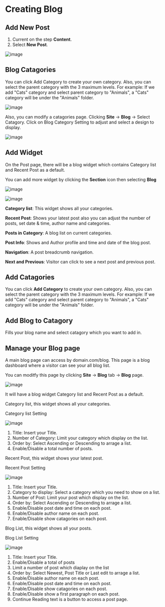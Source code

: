 # Creating Blog

## Add New Post

1. Current on the step **Content**.
1. Select **New Post**.

![image](images/blog01.png)

## Blog Catagories

You can click Add Category to create your own category. Also, you can select the parent category with the 3 maximum levels. For example: If we add "Cats" category and select parent category to "Animals", a "Cats" category will be under the "Animals" folder.

![image](images/blog02.png)

Also, you can modify a catagories page. Clicking **Site** -> **Blog** -> Select Catagory. 
Click on Blog Category Setting to adjust and select a design to display.

![image](images/blog02-1.png)

## Add Widget

On the Post page, there will be a blog widget which contains Category list and Recent Post as a default. 


You can add more widget by clicking the **Section** icon then selecting **Blog**

![image](images/blog03.png)

![image](images/blog04.png)


**Category list**: This widget shows all your categories.

**Recent Post**: Shows your latest post also you can adjust the number of posts, set date & time, author name and categories.

**Posts in Category**: A blog list on current categories.

**Post Info**: Shows and Author profile and time and date of the blog post.

**Navigation**: A post breadcrumb navigation.

**Next and Previous**: Visitor can click to see a next post and previous post.


## Add Catagories

You can click **Add Category** to create your own category. Also, you can select the parent category with the 3 maximum levels. For example: If we add "Cats" category and select parent category to "Animals", a "Cats" category will be under the "Animals" folder.

## Add Blog to Catagory

Fills your blog name and select catagory which you want to add in.

## Manage your Blog page

A main blog page can access by domain.com/blog. This page is a blog dashboard where a visitor can see your all blog list. 

You can moditfy this page by clicking **Site** -> **Blog** tab -> **Blog** page.

![image](images/mainblogpage.png)


It will have a blog widget Category list and Recent Post as a default.

Category list, this widget shows all your categories.

Category list Setting

![image](images/categorylist.png)

1. Title: Insert your Title.
2. Number of Category: Limit your category which display on the list.
3. Order by: Select Ascending or Descending to arrage a list.
4. Enable/Disable a total number of posts.


Recent Post, this widget shows your latest post.

Recent Post Setting

![image](images/recentpost.png)

1. Title: Insert your Title.
2. Category to display: Select a category which you need to show on a list.
3. Number of Post: Limit your post which display on the list.
4. Order by: Select Ascending or Descending to arrage a list.
5. Enable/Disable post date and time on each post.
6. Enable/Disable author name on each post.
7. Enable/Disable show catagories on each post.

Blog List, this widget shows all your posts.

Blog List Setting

![image](images/bloglist.png)

1. Title: Insert your Title.
2. Enable/Disable a total of posts
3. Limit a number of post which diaplay on the list
4. Order by: Select Newest, Post Title or Last edit to arrage a list.
5. Enable/Disable author name on each post.
6. Enable/Disable post date and time on each post.
7. Enable/Disable show catagories on each post.
8. Enable/Disable show a first paragraph on each post.
9. Continue Reading text is a button to access a post page.



